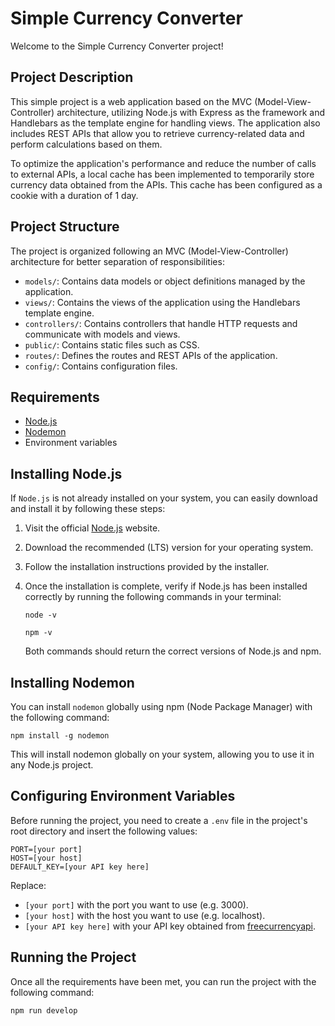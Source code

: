 # Simple Currency Converter

Welcome to the Simple Currency Converter project!

## Project Description

This simple project is a web application based on the MVC (Model-View-Controller) architecture, utilizing Node.js with Express as the framework and Handlebars as the template engine for handling views. The application also includes REST APIs that allow you to retrieve currency-related data and perform calculations based on them.

To optimize the application's performance and reduce the number of calls to external APIs, a local cache has been implemented to temporarily store currency data obtained from the APIs. This cache has been configured as a cookie with a duration of 1 day.

## Project Structure

The project is organized following an MVC (Model-View-Controller) architecture for better separation of responsibilities:

- `models/`: Contains data models or object definitions managed by the application.
- `views/`: Contains the views of the application using the Handlebars template engine.
- `controllers/`: Contains controllers that handle HTTP requests and communicate with models and views.
- `public/`: Contains static files such as CSS.
- `routes/`: Defines the routes and REST APIs of the application.
- `config/`: Contains configuration files.

## Requirements

- [Node.js](https://nodejs.org/)
- [Nodemon](https://nodemon.io/)
- Environment variables

## Installing Node.js

If `Node.js` is not already installed on your system, you can easily download and install it by following these steps:

1. Visit the official [Node.js](https://nodejs.org/) website.

2. Download the recommended (LTS) version for your operating system.

3. Follow the installation instructions provided by the installer.

4. Once the installation is complete, verify if Node.js has been installed correctly by running the following commands in your terminal:

    ```
    node -v
    ```

    ```
    npm -v
    ```

    Both commands should return the correct versions of Node.js and npm.

## Installing Nodemon

You can install `nodemon` globally using npm (Node Package Manager) with the following command:

```
npm install -g nodemon
```

This will install nodemon globally on your system, allowing you to use it in any Node.js project.

## Configuring Environment Variables

Before running the project, you need to create a `.env` file in the project's root directory and insert the following values:

```
PORT=[your port]
HOST=[your host]
DEFAULT_KEY=[your API key here]
```

Replace:
- `[your port]` with the port you want to use (e.g. 3000).
- `[your host]` with the host you want to use (e.g. localhost).
- `[your API key here]` with your API key obtained from [freecurrencyapi](https://freecurrencyapi.com/).

## Running the Project
Once all the requirements have been met, you can run the project with the following command:

```
npm run develop
```